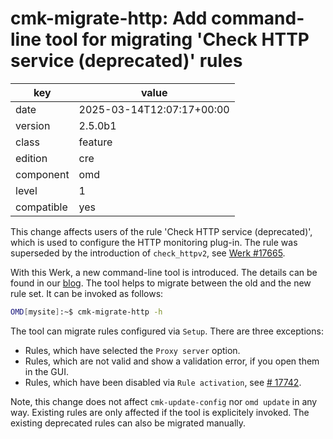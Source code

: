 [//]: # (werk v2)
# cmk-migrate-http: Add command-line tool for migrating 'Check HTTP service (deprecated)' rules

key        | value
---------- | ---
date       | 2025-03-14T12:07:17+00:00
version    | 2.5.0b1
class      | feature
edition    | cre
component  | omd
level      | 1
compatible | yes

This change affects users of the rule 'Check HTTP service (deprecated)', which is used to configure the HTTP monitoring plug-in.
The rule was superseded by the introduction of `check_httpv2`, see [Werk #17665](https://checkmk.com/werk/17665).

With this Werk, a new command-line tool is introduced.
The details can be found in our [blog](https://checkmk.com/blog/migrating-new-http-active-check).
The tool helps to migrate between the old and the new rule set.
It can be invoked as follows:
```sh
OMD[mysite]:~$ cmk-migrate-http -h
```

The tool can migrate rules configured via `Setup`. There are three exceptions:

* Rules, which have selected the `Proxy server` option.
* Rules, which are not valid and show a validation error, if you open them in the GUI.
* Rules, which have been disabled via `Rule activation`, see [# 17742](https://checkmk.com/werk/17742).

Note, this change does not affect `cmk-update-config` nor `omd update` in any way.
Existing rules are only affected if the tool is explicitely invoked.
The existing deprecated rules can also be migrated manually.
